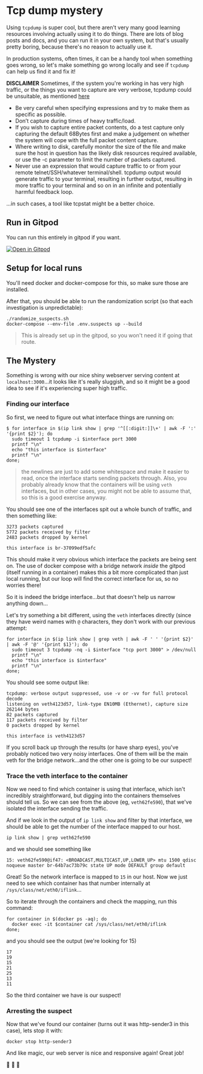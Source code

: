 # Tcp dump mystery

Using `tcpdump` is super cool, but there aren't very many good learning resources involving actually using it to do things. There are lots of blog posts and docs, and you can run it in your own system, but that's usually pretty boring, because there's no reason to actually use it.

In production systems, often times, it can be a handy tool when something goes wrong, so let's make something go wrong locally and see if `tcpdump` can help us find it and fix it!

**DISCLAIMER**
Sometimes, if the system you're working in has very high traffic, or the things you want to capture are very verbose, tcpdump could be unsuitable, as mentioned [here](https://packetpushers.net/masterclass-tcpdump-basics/)

- Be very careful when specifying expressions and try to make them as specific as possible.
- Don’t capture during times of heavy traffic/load.
- If you wish to capture entire packet contents, do a test capture only capturing the default 68Bytes first and make a judgement on whether the system will cope with the full packet content capture.
- Where writing to disk, carefully monitor the size of the file and make sure the host in question has the likely disk resources required available, or use the -c parameter to limit the number of packets captured.
- Never use an expression that would capture traffic to or from your remote telnet/SSH/whatever terminal/shell. tcpdump output would generate traffic to your terminal, resulting in further output, resulting in more traffic to your terminal and so on in an infinite and potentially harmful feedback loop.

...in such cases, a tool like tcpstat might be a better choice.

## Run in Gitpod

You can run this entirely in gitpod if you want.

[![Open in Gitpod](https://gitpod.io/button/open-in-gitpod.svg)](https://gitpod.io/#https://github.com/lpmi-13/tcpdump-mystery)

## Setup for local runs

You'll need docker and docker-compose for this, so make sure those are installed.

After that, you should be able to run the randomization script (so that each investigation is unpredictable):

```
./randomize_suspects.sh
docker-compose --env-file .env.suspects up --build
```

> This is already set up in the gitpod, so you won't need it if going that route.

## The Mystery

Something is wrong with our nice shiny webserver serving content at `localhost:3000`...it looks like it's really sluggish, and so it might be a good idea to see if it's experiencing super high traffic.

### Finding our interface

So first, we need to figure out what interface things are running on:

```
$ for interface in $(ip link show | grep '^[[:digit:]]\+' | awk -F ':' '{print $2}'); do
  sudo timeout 1 tcpdump -i $interface port 3000
  printf "\n"
  echo "this interface is $interface"
  printf "\n"
done;
```

> the newlines are just to add some whitespace and make it easier to read, once the interface starts sending packets through. Also, you probably already know that the containers will be using `veth` interfaces, but in other cases, you might not be able to assume that, so this is a good exercise anyway.

You should see one of the interfaces spit out a whole bunch of traffic, and then something like:

```
3273 packets captured
5772 packets received by filter
2483 packets dropped by kernel

this interface is br-37099edf5afc
```

This should make it very obvious which interface the packets are being sent on. The use of docker compose with a bridge network _inside_ the gitpod (itself running in a container) makes this a bit more complicated than just local running, but our loop will find the correct interface for us, so no worries there!

So it is indeed the bridge interface...but that doesn't help us narrow anything down...

Let's try something a bit different, using the `veth` interfaces directly (since they have weird names with `@` characters, they don't work with our previous attempt:

```
for interface in $(ip link show | grep veth | awk -F ' ' '{print $2}' | awk -F '@' '{print $1}'); do
  sudo timeout 3 tcpdump -nq -i $interface "tcp port 3000" > /dev/null
  printf "\n"
  echo "this interface is $interface"
  printf "\n"
done;
```

You should see some output like:

```
tcpdump: verbose output suppressed, use -v or -vv for full protocol decode
listening on veth4123d57, link-type EN10MB (Ethernet), capture size 262144 bytes
82 packets captured
117 packets received by filter
0 packets dropped by kernel

this interface is veth4123d57
```

If you scroll back up through the results (or have sharp eyes), you've probably noticed two very noisy interfaces. One of them will be the main veth for the bridge network...and the other one is going to be our suspect!

### Trace the veth interface to the container

Now we need to find which container is using that interface, which isn't incredibly straightforward, but digging into the containers themselves should tell us. So we can see from the above (eg, `veth62fe590`), that we've isolated the interface sending the traffic.

And if we look in the output of `ip link show` and filter by that interface, we should be able to get the number of the interface mapped to our host.

```
ip link show | grep veth62fe590
```

and we should see something like

```
15: veth62fe590@if47: <BROADCAST,MULTICAST,UP,LOWER_UP> mtu 1500 qdisc noqueue master br-64b7ac73b79c state UP mode DEFAULT group default 
```

Great! So the network interface is mapped to `15` in our host. Now we just need to see which container has that number internally at `/sys/class/net/eth0/iflink`...

So to iterate through the containers and check the mapping, run this command:

```
for container in $(docker ps -aq); do
  docker exec -it $container cat /sys/class/net/eth0/iflink
done;
```

and you should see the output (we're looking for 15)

```
17
19
15
21
25
13
11
```

So the third container we have is our suspect!

### Arresting the suspect

Now that we've found our container (turns out it was http-sender3 in this case), lets stop it with:

`docker stop http-sender3`

And like magic, our web server is nice and responsive again! Great job!

:clap: :clap: :clap:

